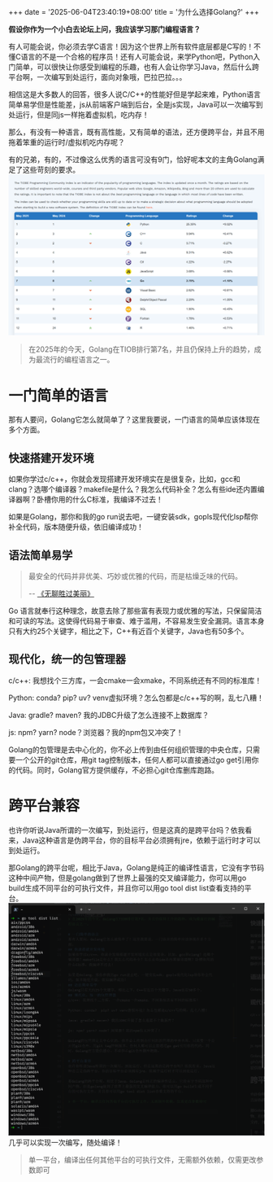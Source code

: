 +++
date = '2025-06-04T23:40:19+08:00'
title = '为什么选择Golang?'
+++

**假设你作为一个小白去论坛上问，我应该学习那门编程语言？**

有人可能会说，你必须去学C语言！因为这个世界上所有软件底层都是C写的！不懂C语言的不是一个合格的程序员！还有人可能会说，来学Python吧，Python入门简单，可以很快让你感受到编程的乐趣，也有人会让你学习Java，然后什么跨平台啊，一次编写到处运行，面向对象哦，巴拉巴拉。。。

相信这是大多数人的回答，很多人说C/C++的性能好但是学起来难，Python语言简单易学但是性能差，js从前端客户端到后台，全是js实现，Java可以一次编写到处运行，但是同js一样拖着虚拟机，吃内存！

那么，有没有一种语言，既有高性能，又有简单的语法，还方便跨平台，并且不用拖着笨重的运行时/虚拟机吃内存呢？

有的兄弟，有的，不过像这么优秀的语言可没有9门，恰好呢本文的主角Golang满足了这些苛刻的要求。
![tiob](image.png)
> 在2025年的今天，Golang在TIOB排行第7名，并且仍保持上升的趋势，成为最流行的编程语言之一。

# 一门简单的语言
那有人要问，Golang它怎么就简单了？这里我要说，一门语言的简单应该体现在多个方面。
## 快速搭建开发环境
如果你学过c/c++，你就会发现搭建开发环境实在是很复杂，比如，gcc和clang？选哪个编译器？makefile是什么？我怎么代码补全？怎么有些ide还内置编译器啊？卧槽你用的什么C标准，我编译不过去！

如果是Golang，那你和我的go run说去吧，一键安装sdk，gopls现代化lsp帮你补全代码，版本随便升级，依旧编译成功！
## 语法简单易学
> 最安全的代码并非优美、巧妙或优雅的代码，而是枯燥乏味的代码。
> 
> -- [《无聊胜过美丽》](https://blog.asymmetric.re/boredom-over-beauty-why-code-quality-is-code-security/)

Go 语言就奉行这种理念，故意去除了那些富有表现力或优雅的写法，只保留简洁和可读的写法。这使得代码易于审查、难于滥用，不容易发生安全漏洞。语言本身只有大约25个关键字，相比之下，C++有近百个关键字，Java也有50多个。 
## 现代化，统一的包管理器
c/c++: 我想找个三方库，一会cmake一会xmake，不同系统还有不同的标准库！

Python: conda?  pip? uv? venv虚拟环境？怎么包都是c/c++写的啊，乱七八糟！

Java: gradle? maven? 我的JDBC升级了怎么连接不上数据库？

js: npm? yarn? node？浏览器？我的npm包又冲突了！

Golang的包管理是去中心化的，你不必上传到由任何组织管理的中央仓库，只需要一个公开的git仓库，用git tag控制版本，任何人都可以直接通过go get引用你的代码。同时，Golang官方提供缓存，不必担心git仓库删库跑路。

# 跨平台兼容
也许你听说Java所谓的一次编写，到处运行，但是这真的是跨平台吗？依我看来，Java这种语言是伪跨平台，你的目标平台必须拥有jre，依赖于运行时才可以到处运行。

那Golang的跨平台呢，相比于Java，Golang是纯正的编译性语言，它没有字节码这种中间产物，但是golang做到了世界上最强的交叉编译能力，你可以用go build生成不同平台的可执行文件，并且你可以用go tool dist list查看支持的平台。
![alt text](image-1.png)
几乎可以实现一次编写，随处编译！
> 单一平台，编译出任何其他平台的可执行文件，无需额外依赖，仅需更改参数即可




